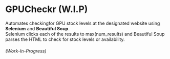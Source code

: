 # GPUCheckr (W.I.P)

Automates checkingfor GPU stock levels at the designated website using **Selenium** and **Beautiful Soup**. <br/>
Selenium clicks each of the results to max(num_results) and Beautiful Soup parses the HTML to check for stock levels or availability.

###### (Work-In-Progress)
